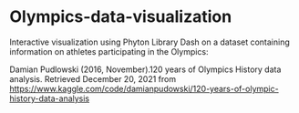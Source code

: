 # Olympics-data-visualization
Interactive visualization using Phyton Library Dash on a dataset containing information on athletes participating in the Olympics:

Damian Pudlowski (2016, November).120 years of Olympics History data analysis. Retrieved December 20, 2021 from https://www.kaggle.com/code/damianpudowski/120-years-of-olympic-history-data-analysis
